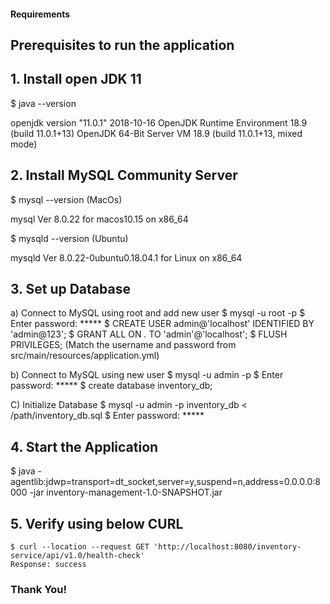 #### Requirements

## Prerequisites to run the application
 
## 1. Install open JDK 11
$ java --version

openjdk version "11.0.1" 2018-10-16
OpenJDK Runtime Environment 18.9 (build 11.0.1+13)
OpenJDK 64-Bit Server VM 18.9 (build 11.0.1+13, mixed mode)
 
## 2. Install MySQL Community Server
$ mysql --version (MacOs)

mysql  Ver 8.0.22 for macos10.15 on x86_64
 
$ mysqld --version (Ubuntu)

mysqld  Ver 8.0.22-0ubuntu0.18.04.1 for Linux on x86_64
 
## 3. Set up Database
a) Connect to MySQL using root and add new user
   $ mysql -u root -p
   $ Enter password: *****
   $ CREATE USER admin@'localhost' IDENTIFIED BY 'admin@123';
   $ GRANT ALL ON *.* TO 'admin'@'localhost';
   $ FLUSH PRIVILEGES;
(Match the username and password from src/main/resources/application.yml)

b) Connect to MySQL using new user
   $ mysql -u admin -p
   $ Enter password: *****
   $ create database inventory_db;
 
 C) Initialize Database
	$ mysql -u admin -p inventory_db < /path/inventory_db.sql
	$ Enter password: *****
 
## 4. Start the Application
   $ java -agentlib:jdwp=transport=dt_socket,server=y,suspend=n,address=0.0.0.0:8000 -jar inventory-management-1.0-SNAPSHOT.jar
 
## 5. Verify using below CURL
	$ curl --location --request GET 'http://localhost:8080/inventory-service/api/v1.0/health-check'
	Response: success
 
### Thank You!
